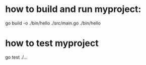 # how to build and run myproject:
go build -o ./bin/hello ./src/main.go
./bin/hello

# how to test myproject
go test ./...


